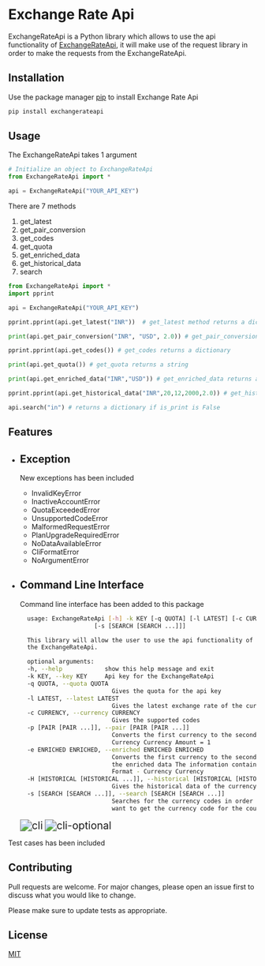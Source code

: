 # Exchange Rate Api

ExchangeRateApi is a Python library which allows to use the api functionality of [ExchangeRateApi](https://www.exchangerate-api.com/), it will make use of the
request library in order to make the requests from the ExchangeRateApi.


## Installation

Use the package manager [pip](https://pip.pypa.io/en/stable/) to install Exchange Rate Api

```bash
pip install exchangerateapi
```

## Usage

The ExchangeRateApi takes 1 argument

```python
# Initialize an object to ExchangeRateApi
from ExchangeRateApi import *

api = ExchangeRateApi("YOUR_API_KEY")
```

There are 7 methods

<ol>
    <li>
      get_latest
    </li>
    <LI>get_pair_conversion</LI>
    <li>get_codes</li>
    <li>get_quota</li>
    <li>get_enriched_data</li>
    <li>get_historical_data</li>
    <li>search</li>
</ol>

```python
from ExchangeRateApi import *
import pprint

api = ExchangeRateApi("YOUR_API_KEY")

pprint.pprint(api.get_latest("INR"))  # get_latest method returns a dictionary

print(api.get_pair_conversion("INR", "USD", 2.0)) # get_pair_conversion returns a string

pprint.pprint(api.get_codes()) # get_codes returns a dictionary

print(api.get_quota()) # get_quota returns a string

print(api.get_enriched_data("INR","USD")) # get_enriched_data returns a string

pprint.pprint(api.get_historical_data("INR",20,12,2000,2.0)) # get_historical_data returns a dictionary

api.search("in") # returns a dictionary if is_print is False
```

## Features
- ## **Exception**

  New exceptions has been included
  - InvalidKeyError
  - InactiveAccountError
  - QuotaExceededError
  - UnsupportedCodeError
  - MalformedRequestError
  - PlanUpgradeRequiredError
  - NoDataAvailableError
  - CliFormatError
  - NoArgumentError


- ## **Command Line Interface**

  Command line interface has been added to this package

  ```bash
    usage: ExchangeRateApi [-h] -k KEY [-q QUOTA] [-l LATEST] [-c CURRENCY] [-p [PAIR [PAIR ...]]] [-e ENRICHED ENRICHED] [-H [HISTORICAL [HISTORICAL ...]]]
                       [-s [SEARCH [SEARCH ...]]]

    This library will allow the user to use the api functionality of ExchangeRateApi, it will make use of the request library in order to make the requests from
    the ExchangeRateApi.

    optional arguments:
    -h, --help            show this help message and exit
    -k KEY, --key KEY     Api key for the ExchangeRateApi
    -q QUOTA, --quota QUOTA
                            Gives the quota for the api key
    -l LATEST, --latest LATEST
                            Gives the latest exchange rate of the currency
    -c CURRENCY, --currency CURRENCY
                            Gives the supported codes
    -p [PAIR [PAIR ...]], --pair [PAIR [PAIR ...]]
                            Converts the first currency to the second currency and if any amount is given it will be converted to the specified amount Format -
                            Currency Currency Amount = 1
    -e ENRICHED ENRICHED, --enriched ENRICHED ENRICHED
                            Converts the first currency to the second currency and if any amount is given it will be converted to the specified amount and gives
                            the enriched data The information contains : - Country - Two-Letter Code - Currency Name - Currency Name short - Symbol - Flag Url
                            Format - Currency Currency
    -H [HISTORICAL [HISTORICAL ...]], --historical [HISTORICAL [HISTORICAL ...]]
                            Gives the historical data of the currency and users should provide date, month and year Format - Currency Date Month Year Amount = 1
    -s [SEARCH [SEARCH ...]], --search [SEARCH [SEARCH ...]]
                            Searches for the currency codes in order to give the valid currency code Format - Key is_country=0 Provide is_country as 1 if you
                            want to get the currency code for the country else leave it empty
  ```

  <img src="https://drive.google.com/uc?export=view&id=1dXPaeYrGS3Rj7EiGlZimhVJeyPEwmgdU" alt="cli" style="zoom:150%;" />

  <img src="https://drive.google.com/uc?export=view&id=1Co-WTym1lZm5Zk3P3jd5X-zh1oOar6Gr" style="zoom:150%;"  alt="cli-optional" />

Test cases has been included

## Contributing

Pull requests are welcome. For major changes, please open an issue first to discuss what you would like to change.

Please make sure to update tests as appropriate.

## License

[MIT](https://github.com/TONYSTARK-EDITH/ExchangeRateApi/blob/ae5048945f9c910579eeb6f4e7db2734c017bc4e/LICENSE)
